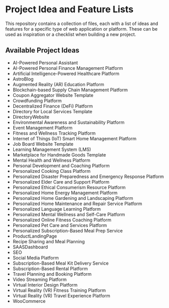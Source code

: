 # Project Idea and Feature Lists

This repository contains a collection of files, each with a list of ideas and features for a specific type of web application or platform. These can be used as inspiration or a checklist when building a new project.

## Available Project Ideas

*   AI-Powered Personal Assistant
*   AI-Powered Personal Finance Management Platform
*   Artificial Intelligence-Powered Healthcare Platform
*   AstroBlog
*   Augmented Reality (AR) Education Platform
*   Blockchain-based Supply Chain Management Platform
*   Coupon Aggregator Website Template
*   Crowdfunding Platform
*   Decentralized Finance (DeFi) Platform
*   Directory for Local Services Template
*   DirectoryWebsite
*   Environmental Awareness and Sustainability Platform
*   Event Management Platform
*   Fitness and Wellness Tracking Platform
*   Internet of Things (IoT) Smart Home Management Platform
*   Job Board Website Template
*   Learning Management System (LMS)
*   Marketplace for Handmade Goods Template
*   Mental Health and Wellness Platform
*   Personal Development and Coaching Platform
*   Personalized Cooking Class Platform
*   Personalized Disaster Preparedness and Emergency Response Platform
*   Personalized Elder Care and Support Platform
*   Personalized Ethical Consumerism Resource Platform
*   Personalized Home Energy Management Platform
*   Personalized Home Gardening and Landscaping Platform
*   Personalized Home Maintenance and Repair Service Platform
*   Personalized Language Learning Platform
*   Personalized Mental Wellness and Self-Care Platform
*   Personalized Online Fitness Coaching Platform
*   Personalized Pet Care and Services Platform
*   Personalized Subscription-Based Meal Prep Service
*   ProductLandingPage
*   Recipe Sharing and Meal Planning
*   SAASDashboard
*   SEO
*   Social Media Platform
*   Subscription-Based Meal Kit Delivery Service
*   Subscription-Based Rental Platform
*   Travel Planning and Booking Platform
*   Video Streaming Platform
*   Virtual Interior Design Platform
*   Virtual Reality (VR) Fitness Training Platform
*   Virtual Reality (VR) Travel Experience Platform
*   WooCommerce
